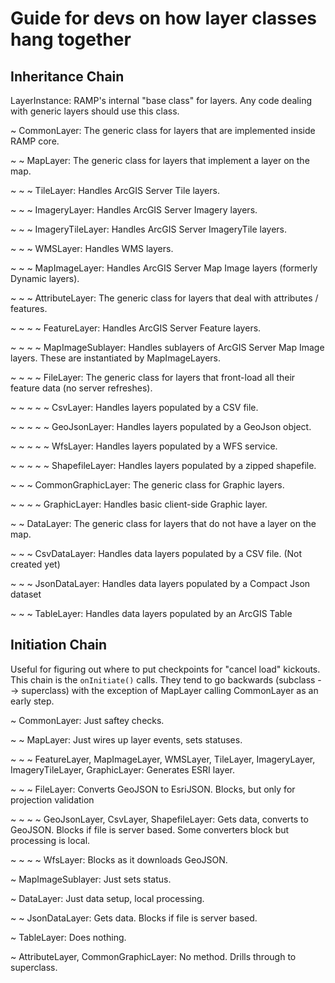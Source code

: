 # Guide for devs on how layer classes hang together

## Inheritance Chain

LayerInstance: RAMP's internal "base class" for layers. Any code dealing with generic layers should use this class.

~ CommonLayer: The generic class for layers that are implemented inside RAMP core.

~ ~ MapLayer: The generic class for layers that implement a layer on the map.

~ ~ ~ TileLayer: Handles ArcGIS Server Tile layers.

~ ~ ~ ImageryLayer: Handles ArcGIS Server Imagery layers.

~ ~ ~ ImageryTileLayer: Handles ArcGIS Server ImageryTile layers.

~ ~ ~ WMSLayer: Handles WMS layers.

~ ~ ~ MapImageLayer: Handles ArcGIS Server Map Image layers (formerly Dynamic layers).

~ ~ ~ AttributeLayer: The generic class for layers that deal with attributes / features.

~ ~ ~ ~ FeatureLayer: Handles ArcGIS Server Feature layers.

~ ~ ~ ~ MapImageSublayer: Handles sublayers of ArcGIS Server Map Image layers. These are instantiated by MapImageLayers.

~ ~ ~ ~ FileLayer: The generic class for layers that front-load all their feature data (no server refreshes).

~ ~ ~ ~ ~ CsvLayer: Handles layers populated by a CSV file.

~ ~ ~ ~ ~ GeoJsonLayer: Handles layers populated by a GeoJson object.

~ ~ ~ ~ ~ WfsLayer: Handles layers populated by a WFS service.

~ ~ ~ ~ ~ ShapefileLayer: Handles layers populated by a zipped shapefile.

~ ~ ~ CommonGraphicLayer: The generic class for Graphic layers.

~ ~ ~ ~ GraphicLayer: Handles basic client-side Graphic layer.

~ ~ DataLayer: The generic class for layers that do not have a layer on the map.

~ ~ ~ CsvDataLayer: Handles data layers populated by a CSV file. (Not created yet)

~ ~ ~ JsonDataLayer: Handles data layers populated by a Compact Json dataset

~ ~ ~ TableLayer: Handles data layers populated by an ArcGIS Table

## Initiation Chain

Useful for figuring out where to put checkpoints for "cancel load" kickouts.
This chain is the `onInitiate()` calls. They tend to go backwards (subclass --> superclass) with the exception of MapLayer calling CommonLayer as an early step.

~ CommonLayer: Just saftey checks.

~ ~ MapLayer: Just wires up layer events, sets statuses.

~ ~ ~ FeatureLayer, MapImageLayer, WMSLayer, TileLayer, ImageryLayer, ImageryTileLayer, GraphicLayer: Generates ESRI layer.

~ ~ ~ FileLayer: Converts GeoJSON to EsriJSON. Blocks, but only for projection validation

~ ~ ~ ~ GeoJsonLayer, CsvLayer, ShapefileLayer: Gets data, converts to GeoJSON. Blocks if file is server based. Some converters block but processing is local.

~ ~ ~ ~ WfsLayer: Blocks as it downloads GeoJSON.

~  MapImageSublayer: Just sets status.

~ DataLayer: Just data setup, local processing.

~ ~ JsonDataLayer: Gets data. Blocks if file is server based.

~ TableLayer: Does nothing.

~ AttributeLayer, CommonGraphicLayer: No method. Drills through to superclass.
